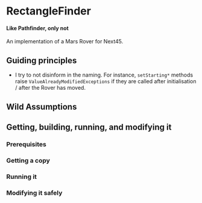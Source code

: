 # RectangleFinder

#### Like Pathfinder, only not

An implementation of a Mars Rover for Next45.

## Guiding principles

- I try to not disinform in the naming. For instance, `setStarting*` methods raise `ValueAlreadyModifiedExceptions` if they are called after initialisation / after the Rover has moved.

## Wild Assumptions

## Getting, building, running, and modifying it

### Prerequisites

### Getting a copy

### Running it

### Modifying it safely
